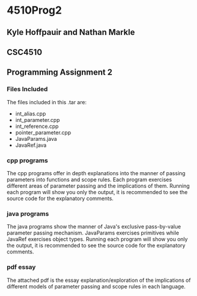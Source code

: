 # 4510Prog2
## Kyle Hoffpauir and Nathan Markle
## CSC4510
## Programming Assignment 2

### Files Included
The files included in this .tar are:
- int_alias.cpp
- int_parameter.cpp
- int_reference.cpp
- pointer_parameter.cpp
- JavaParams.java
- JavaRef.java

### cpp programs
The cpp programs offer in depth explanations into the manner of passing parameters into functions and scope rules. Each program exercises different areas of parameter passing and the implications of them. Running each program will show you only the output, it is recommended to see the source code for the explanatory comments.

### java programs
The java programs show the manner of Java's exclusive pass-by-value parameter passing mechanism. JavaParams exercises primitives while JavaRef exercises object types. Running each program will show you only the output, it is recommended to see the source code for the explanatory comments.

### pdf essay
The attached pdf is the essay explanation/exploration of the implications of different models of parameter passing and scope rules in each language.

